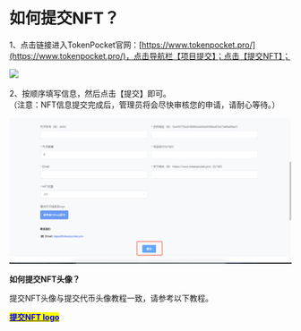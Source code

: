 # 如何提交NFT？

1、点击链接进入TokenPocket官网：[https://www.tokenpocket.pro/](https://www.tokenpocket.pro/)，点击导航栏【项目提交】；点击【提交NFT】；

![](../.gitbook/assets/6441654510237\_.pic.jpg)

2、按顺序填写信息，然后点击【提交】即可。\
（注意：NFT信息提交完成后，管理员将会尽快审核您的申请，请耐心等待。）

![](<../.gitbook/assets/image (25) (2).png>)



**如何提交NFT头像？**

提交NFT头像与提交代币头像教程一致，请参考以下教程。

[<mark style="color:blue;">**提交NFT logo**</mark>](NFT.md)

